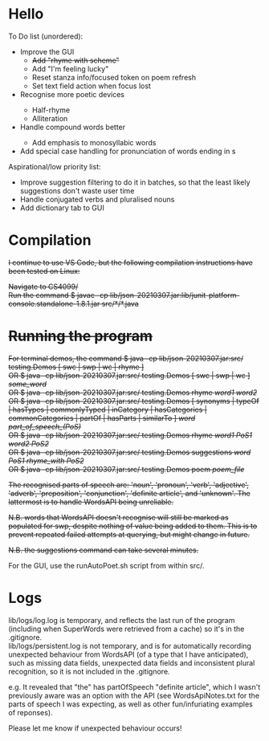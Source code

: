 # Hello 
To Do list (unordered): 
<ul>
    <li>Improve the GUI
        <ul>
            <li><s>Add "rhyme with scheme"</s></li>
            <li>Add "I'm feeling lucky"</li>
            <li>Reset stanza info/focused token on poem refresh</li>
            <li>Set text field action when focus lost</li>
        </ul>
    </li>
    <li>Recognise more poetic devices</li>
        <ul>
            <li>Half-rhyme</li>
            <li>Alliteration</li>
        </ul>
    <li>Handle compound words better</li>
        <ul>
            <li>Add emphasis to monosyllabic words</li>
        </ul>
    </li>
    <li>Add special case handling for pronunciation of words ending in s</li>
</ul>

Aspirational/low priority list: 
<ul>
    <li>Improve suggestion filtering to do it in batches, so that the least likely suggestions don't waste user time</li>
    <li>Handle conjugated verbs and pluralised nouns</li>
    <li>Add dictionary tab to GUI</li>
</ul>

# Compilation 
<s>I continue to use VS Code, but the following compilation instructions have been tested on Linux: 

Navigate to CS4099/ <br>
Run the command $ javac -cp lib/json-20210307.jar:lib/junit-platform-console.standalone-1.8.1.jar  src/\*/\*.java <br>

# Running the program 
For terminal demos, the command $ java -cp lib/json-20210307.jar:src/ testing.Demos \[ swc | swp | wc | rhyme \] <br>
            OR  $ java -cp lib/json-20210307.jar:src/ testing.Demos \[ swc | swp | wc \] *some_word*  <br>
            OR  $ java -cp lib/json-20210307.jar:src/ testing.Demos rhyme *word1* *word2*  <br> 
            OR  $ java -cp lib/json-20210307.jar:src/ testing.Demos \[ synonyms | typeOf | hasTypes | commonlyTyped | inCategory | hasCategories | commonCategories | partOf | hasParts | similarTo \] *word* *part_of_speech_(PoS)*  <br>
            OR  $ java -cp lib/json-20210307.jar:src/ testing.Demos rhyme *word1* *PoS1* *word2* *PoS2*  <br>
            OR  $ java -cp lib/json-20210307.jar:src/ testing.Demos suggestions *word* *PoS1* *rhyme_with* *PoS2*  <br>
            OR  $ java -cp lib/json-20210307.jar:src/ testing.Demos poem *poem_file*  <br>

<p>The recognised parts of speech are: 'noun', 'pronoun', 'verb', 'adjective', 'adverb', 'preposition', 'conjunction', 'definite article', and 'unknown'. The lattermost is to handle WordsAPI being unreliable.</p>
<p>N.B. words that WordsAPI doesn't recognise will still be marked as populated for swp, despite nothing of value being added to them. This is to prevent repeated failed attempts at querying, but might change in future. </p>
<p>N.B. the suggestions command can take several minutes. </p></s>

For the GUI, use the runAutoPoet.sh script from within src/. 

# Logs 
lib/logs/log.log is temporary, and reflects the last run of the program (including when SuperWords were retrieved from a cache) so it's in the .gitignore.  
lib/logs/persistent.log is not temporary, and is for automatically recording unexpected behaviour from WordsAPI (of a type that I have anticipated), such as missing data fields, unexpected data fields and inconsistent plural recognition, so it is not included in the .gitignore. 

e.g. It revealed that "the" has partOfSpeech "definite article", which I wasn't previously aware was an option with the API (see WordsApiNotes.txt for the parts of speech I was expecting, as well as other fun/infuriating examples of reponses). 

Please let me know if unexpected behaviour occurs! 
